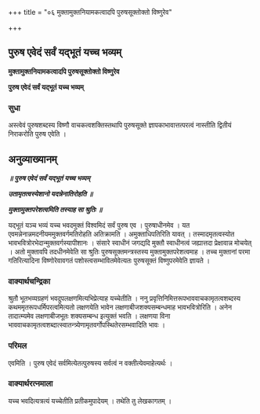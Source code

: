 +++
title = "०६ मुक्तामुक्तनियामकत्वादपि पुरुषसूक्तोक्तो विष्णुरेव"

+++


## पुरुष एवेदं सर्वं यद्भूतं यच्च भव्यम्

**मुक्तामुक्तनियामकत्वादपि पुरुषसूक्तोक्तो विष्णुरेव**

**पुरुष एवेदं सर्वं यद्भूतं यच्च भव्यम्**

### **सुधा**

अस्त्वेवं पुरुषशब्दस्य विष्णौ वाचकत्वशक्तिस्तथापि पुरुषसूक्ते ज्ञापकाभावात्तत्परत्वं नास्तीति द्वितीयं निराकरोति पुरुष एवेति ।

## **अनुव्याख्यानम्**

***॥ पुरुष एवेदं सर्वं यद्भूतं यच्च भव्यम्***

***उतामृतत्वस्येशानो यदन्नेनातिरोहति ॥***

***मुक्तामुक्तपरेशत्वमिति तस्याह सा श्रुतिः ॥***

यद्भूतं यञ्च भव्यं यच्च भवदमुक्तं विश्वमिदं सर्वं पुरुष एव । पुरुषाधीनमेव । यत एवमन्नेनान्नमदनीयममुक्तवर्गमतिरोहति अतिक्रामति । अमुक्ताधिपतिरिति यावत् । तस्मादमृतत्वस्योत भावभवित्रोरभेदान्मुक्तवर्गस्यापीशानः । संसारे स्वाधीनं जगद्यदि मुक्तौ स्वाधीनत्वं जह्यात्तदा प्रेक्षावान्न मोचयेत् । अतो मुक्तावपि तदधीनमेवेति सा श्रुतिः पुरुषसूक्तमन्त्रस्तस्य मुक्तामुक्तपरेशत्वमाह । तच्च मुक्तानां परमा गतिरित्यादिना विष्णोरेवावगतं पशोस्त्वसम्भावितमेवेत्यतः पुरुषसूक्तं विष्णुपरमेवेति ज्ञायते ।

### **वाक्यार्थचन्द्रिका**

श्रुतौ भूतभव्यग्रहणं भवदुपलक्षणमित्यभिप्रेत्याह यच्चेतीति । ननु प्रवृत्तिनिमित्तरूपभाववाचकामृतत्वशब्दस्य कथममृतरूपधर्मिपरत्वमित्यतो लक्षणयेति भावेन लक्षणाबीजशक्यसम्बन्धमाह भावभवित्रोरिति । अनेन तादात्म्यमेव लक्षणाबीजभूतः शक्यसम्बन्ध इत्युक्तं भवति । लक्षणया विना भाववाचकामृतत्वशब्दात्स्वातन्त्र्येणामृतवर्गोपस्थितेरसम्भवादिति भावः ।

### **परिमल** 

एवमिति । पुरुष एवेदं सर्वमित्येतत्पुरुषस्य सर्वत्वं न वक्तीत्येवमाहेत्यर्थः ।

### **वाक्यार्थरत्नमाला**

यच्च भवदित्यत्रत्यं यच्चेतीति प्रतीकमुपादेयम् । तथेति तु लेखकागतम् ।

